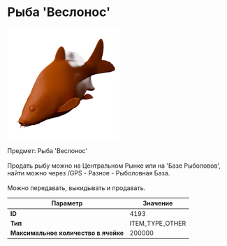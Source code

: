 # Рыба 'Веслонос'

![Item Image](../img/4193.webp?raw=true)

Предмет: Рыба 'Веслонос'<br><br>Продать рыбу можно на Центральном Рынке или на 'Базе Рыболовов', <br>найти можно через /GPS - Разное - Рыболовная База.<br><br>Можно передавать, выкидывать и продавать.


| Параметр | Значение |
|----------|----------|
| **ID** | 4193 |
| **Тип** | ITEM_TYPE_OTHER |
| **Максимальное количество в ячейке** | 200000 |

